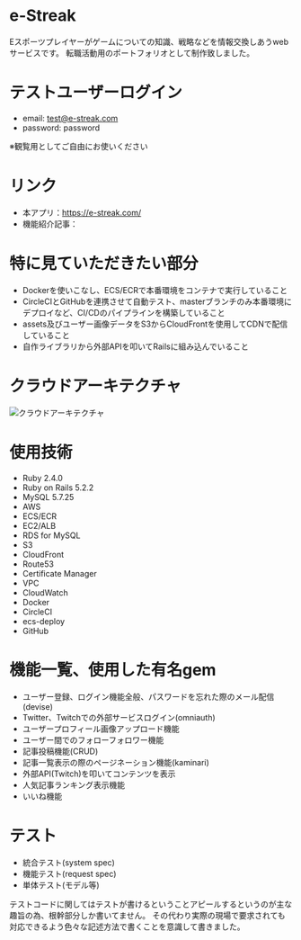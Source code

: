 # e-Streak
Eスポーツプレイヤーがゲームについての知識、戦略などを情報交換しあうwebサービスです。
転職活動用のポートフォリオとして制作致しました。

# テストユーザーログイン
- email: test@e-streak.com
- password: password

※観覧用としてご自由にお使いください

# リンク
- 本アプリ：https://e-streak.com/
- 機能紹介記事：

# 特に見ていただきたい部分
- Dockerを使いこなし、ECS/ECRで本番環境をコンテナで実行していること
- CircleCIとGitHubを連携させて自動テスト、masterブランチのみ本番環境にデプロイなど、CI/CDのパイプラインを構築していること
- assets及びユーザー画像データをS3からCloudFrontを使用してCDNで配信していること
- 自作ライブラリから外部APIを叩いてRailsに組み込んでいること

# クラウドアーキテクチャ
![クラウドアーキテクチャ](https://user-images.githubusercontent.com/47154781/58705772-20104080-83eb-11e9-9331-e504ef23e509.png)

# 使用技術
- Ruby 2.4.0
- Ruby on Rails 5.2.2
- MySQL 5.7.25
- AWS
 - ECS/ECR
 - EC2/ALB
 - RDS for MySQL
 - S3
 - CloudFront
 - Route53
 - Certificate Manager
 - VPC
 - CloudWatch
- Docker
- CircleCI
 - ecs-deploy
- GitHub

# 機能一覧、使用した有名gem
- ユーザー登録、ログイン機能全般、パスワードを忘れた際のメール配信(devise)
- Twitter、Twitchでの外部サービスログイン(omniauth)
- ユーザープロフィール画像アップロード機能
- ユーザー間でのフォローフォロワー機能
- 記事投稿機能(CRUD)
- 記事一覧表示の際のページネーション機能(kaminari)
- 外部API(Twitch)を叩いてコンテンツを表示
- 人気記事ランキング表示機能
- いいね機能

# テスト
- 統合テスト(system spec)
- 機能テスト(request spec)
- 単体テスト(モデル等)

テストコードに関してはテストが書けるということアピールするというのが主な趣旨の為、根幹部分しか書いてません。
その代わり実際の現場で要求されても対応できるよう色々な記述方法で書くことを意識して書きました。
